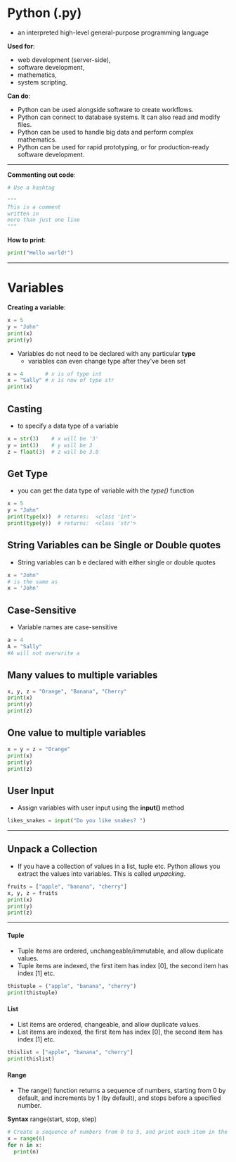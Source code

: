 # Python (.py)

-  an interpreted high-level general-purpose programming language

**Used for**:
-  web development (server-side),
-  software development,
-  mathematics,
-  system scripting.

**Can do**:

-  Python can be used alongside software to create workflows.
-  Python can connect to database systems. It can also read and modify files.
-  Python can be used to handle big data and perform complex mathematics.
-  Python can be used for rapid prototyping, or for production-ready software development.

---------------------
**Commenting out code**:
```python
# Use a hashtag

"""
This is a comment
written in
more than just one line
"""
```

**How to print**:
```python
print("Hello world!")
```

-------------------------

# Variables

**Creating a variable**:
```python
x = 5
y = "John"
print(x)
print(y)
```

-  Variables do not need to be declared with any particular **type**
    - variables can even change type after they've been set 
 
```python
x = 4       # x is of type int
x = "Sally" # x is now of type str
print(x)
```

## Casting
-  to specify a data type of a variable

```python
x = str(3)    # x will be '3'
y = int(3)    # y will be 3
z = float(3)  # z will be 3.0 
```

## Get Type
-  you can get the data type of variable with the *type()* function

```python
x = 5
y = "John"
print(type(x))  # returns:  <class 'int'>
print(type(y))  # returns:  <class 'str'>
```

## String Variables can be Single or Double quotes
-  String variables can b e declared with either single or double quotes
```python
x = "John"
# is the same as
x = 'John'
```

## Case-Sensitive
-  Variable names are case-sensitive

```python
a = 4
A = "Sally"
#A will not overwrite a 
```

## Many values to multiple variables

```python
x, y, z = "Orange", "Banana", "Cherry"
print(x)
print(y)
print(z)
```

## One value to multiple variables

```python
x = y = z = "Orange"
print(x)
print(y)
print(z)
```

## User Input
-  Assign variables with user input using the **input()** method
```python
likes_snakes = input("Do you like snakes? ")
```

---------------------------------------

## Unpack a Collection
-  If you have a collection of values in a list, tuple etc. Python allows you extract the values into variables. This is called *unpacking*.

```python
fruits = ["apple", "banana", "cherry"]
x, y, z = fruits
print(x)
print(y)
print(z)
```

-------------------------

#### Tuple

-  Tuple items are ordered, unchangeable/immutable, and allow duplicate values.
-  Tuple items are indexed, the first item has index [0], the second item has index [1] etc.

```python
thistuple = ("apple", "banana", "cherry")
print(thistuple)
```

#### List

-  List items are ordered, changeable, and allow duplicate values.
-  List items are indexed, the first item has index [0], the second item has index [1] etc.

```python
thislist = ["apple", "banana", "cherry"]
print(thislist)
```

#### Range

-  The range() function returns a sequence of numbers, starting from 0 by default, and increments by 1 (by default), and stops before a specified number.

**Syntax**
range(start, stop, step) 

```python
# Create a sequence of numbers from 0 to 5, and print each item in the sequence:
x = range(6)
for n in x:
  print(n) 
```
